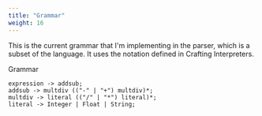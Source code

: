 ```yaml
---
title: "Grammar"
weight: 16
---
```


This is the current grammar that I'm implementing in the parser, which is a subset of the language. It uses the notation defined in Crafting Interpreters.

Grammar
```grammar
expression -> addsub;
addsub -> multdiv (("-" | "+") multdiv)*;
multdiv -> literal (("/" | "*") literal)*;
literal -> Integer | Float | String;
```
